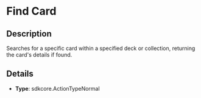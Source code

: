 
# Find Card

## Description

Searches for a specific card within a specified deck or collection, returning the card's details if found.

## Details

- **Type**: sdkcore.ActionTypeNormal
